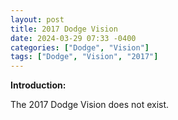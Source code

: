 ```yaml
---
layout: post
title: 2017 Dodge Vision
date: 2024-03-29 07:33 -0400
categories: ["Dodge", "Vision"]
tags: ["Dodge", "Vision", "2017"]
---
```

**Introduction:**

The 2017 Dodge Vision does not exist.

